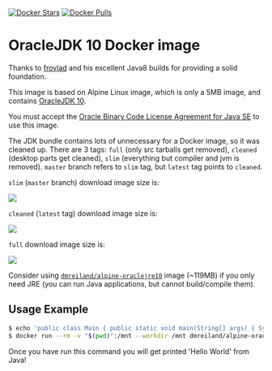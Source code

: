 [![Docker Stars](https://img.shields.io/docker/stars/dmreiland/alpine-oraclejdk10.svg?style=flat-square)](https://hub.docker.com/r/dmreiland/alpine-oraclejdk10/)
[![Docker Pulls](https://img.shields.io/docker/pulls/dmreiland/alpine-oraclejdk10.svg?style=flat-square)](https://hub.docker.com/r/dmreiland/alpine-oraclejdk10/)


OracleJDK 10 Docker image
========================

Thanks to [frovlad](https://github.com/frol/docker-alpine-oraclejdk8) and his excellent Java8 builds for providing a solid foundation.

This image is based on Alpine Linux image, which is only a 5MB image, and contains
[OracleJDK 10](http://www.oracle.com/technetwork/java/javase/overview/index.html).

You must accept the
[Oracle Binary Code License Agreement for Java SE](http://www.oracle.com/technetwork/java/javase/terms/license/index.html)
to use this image.

The JDK bundle contains lots of unnecessary for a Docker image, so it was cleaned up. There are 3
tags: `full` (only src tarballs get removed), `cleaned` (desktop parts get cleaned), `slim`
(everything but compiler and jvm is removed). `master` branch refers to `slim` tag, but `latest`
tag points to `cleaned`.

`slim` (`master` branch) download image size is:

[![](https://images.microbadger.com/badges/image/dmreiland/alpine-oraclejdk10:slim.svg)](http://microbadger.com/images/dmreiland/alpine-oraclejdk10:slim "Get your own image badge on microbadger.com")

`cleaned` (`latest` tag) download image size is:

[![](https://images.microbadger.com/badges/image/dmreiland/alpine-oraclejdk10:cleaned.svg)](http://microbadger.com/images/dmreiland/alpine-oraclejdk10:cleaned "Get your own image badge on microbadger.com")

`full` download image size is:

[![](https://images.microbadger.com/badges/image/dmreiland/alpine-oraclejdk10:full.svg)](http://microbadger.com/images/dmreiland/alpine-oraclejdk10:full "Get your own image badge on microbadger.com")


Consider using [`dmreiland/alpine-oraclejre10`](https://github.com/dmreiland/docker-alpine-oraclejre10)
image (~119MB) if you only need JRE (you can run Java applications, but cannot build/compile them).


Usage Example
-------------

```bash
$ echo 'public class Main { public static void main(String[] args) { System.out.println("Hello World"); } }' > Main.java
$ docker run --rm -v "$(pwd)":/mnt --workdir /mnt dmreiland/alpine-oraclejdk10:slim sh -c "javac Main.java && java Main"
```

Once you have run this command you will get printed 'Hello World' from Java!
